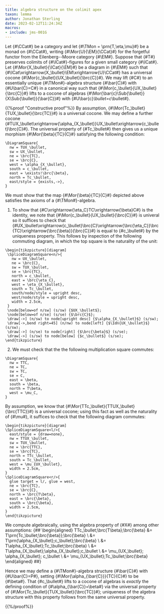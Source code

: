 ```yaml
---
title: algebra structure on the colimit apex
taxon: lemma
author: Jonathan Sterling
date: 2023-02-12T11:24:34Z
macros:
- include: jms-001G
---
```


Let {#\CCat#} be a category and let {#\TMon = \prn{T,\eta,\mu}#} be a monad on {#\CCat#}, writing {#\Mor{U}{\EM}{\CCat}#} for the forgetful functor from the Eilenberg--Moore category {#\EM#}. Suppose that {#T#} preserves colimits of {#\ICat#}-figures for a given small category {#\ICat#}. Let {#\Mor{X_\bullet}{\ICat}{\EM}#} be a diagram in {#\EM#} such that {#\ICat\xrightarrow{X_\bullet}\EM\xrightarrow{U}\CCat#} has a universal cocone {#\Mor{c_\bullet}{UX_\bullet}{\brc{C}}#}. We may lift {#C#} to an essentially unique {#\TMon#}-algebra structure {#\bar{C}#} with {#U\bar{C}=C#} in a canonical way such that {#\Mor{c_\bullet}{UX_\bullet}{\brc{C}}#} lifts to a cocone of algebras {#\Mor{\bar{c}\Sub{\bullet}}{X\Sub{\bullet}}{\bar{C}}#} with {#U\bar{c}_\bullet=c_\bullet#}.

{{%proof "Constructive proof"%}}
By assumption, {#\Mor{Tc_\bullet}{TUX_\bullet}{\brc{TC}}#} is a universal cocone. We may define a further cocone {#TUX_\bullet\xrightarrow{\alpha_{X_\bullet}}UX_\bullet\xrightarrow{c_\bullet}\brc{C}#}. The universal property of {#Tc_\bullet#} then gives us a unique morphism {#\Mor{\beta}{TC}{C}#} satisfying the following condition:

```render-latex
\DiagramSquare{
  nw = TUX_\bullet,
  sw = UX_\bullet,
  ne = \brc{TC},
  se = \brc{C},
  west = \alpha_{X_\bullet},
  south = c_\bullet,
  east = \exists!\brc{\beta},
  north = Tc_\bullet,
  east/style = {exists,->},
}
```

We must show that the map {#\Mor{\beta}{TC}{C}#} depicted above satisfies the axioms of a {#\TMon#}-algebra. 

1. To show that {#C\xrightarrow{\eta_C}TC\xrightarrow{\beta}C#} is the identity, we note that {#\Mor{c_\bullet}{UX_\bullet}{\brc{C}}#} is univeral so it suffices to check that {#UX_\bullet\xrightarrow{c_\bullet}\brc{C}\xrightarrow{\brc{\eta_C}}\brc{TC}\xrightarrow{\brc{\beta}}{\brc{C}}#} is equal to {#c_\bullet#} by the uniqueness property. This follows by inspection of the following commuting diagram, in which the top square is the naturality of the unit:

  ```render-latex
  \begin{tikzpicture}[diagram]
   \SpliceDiagramSquare<n/>{
     nw = UX_\bullet,
     ne = \brc{C},
     sw = TUX_\bullet,
     se = \brc{TC},
     north = c_\bullet,
     east = \brc{\eta_C},
     west = \eta_{X_\bullet},
     south = Tc_\bullet,
     south/node/style = upright desc,
     west/node/style = upright desc,
     width = 2.5cm,
   }
   \node[below=of n/sw] (s/sw) {$UX_\bullet$};
   \node[below=of n/se] (s/se) {$\brc{C}$};
   \draw[->] (n/sw) to node[upright desc] {$\alpha_{X_\bullet}$} (s/sw);
   \draw[->,bend right=45] (n/nw) to node[left] {$\Idn{UX_\bullet}$} (s/sw);
   \draw[->] (n/se) to node[right] {$\brc{\beta}$} (s/se);
   \draw[->] (s/sw) to node[below] {$c_\bullet$} (s/se);
  \end{tikzpicture}
  ```
  
2. We must check that the the following multiplication square commutes:
  ```render-latex
  \DiagramSquare{
    nw = TTC,
    ne = TC,
    sw = TC,
    se = C,
    east = \beta,
    south = \beta,
    north = T\beta,
    west = \mu_C,
  }
  ```

   By assumption, we know that {#\Mor{TTc_\bullet}{TTUX_\bullet}{\brc{TTC}}#} is a universal cocone; using this fact as well as the naturality of {#\mu#}, it suffices to check that the following diagram commutes:
  ```render-latex
  \begin{tikzpicture}[diagram]
  \SpliceDiagramSquare<l/>{
    east/style = {draw=none},
    nw = TTUX_\bullet,
    sw = TUX_\bullet,
    ne = \brc{TTC},
    se = \brc{TC},
    north = TTc_\bullet,
    south = Tc_\bullet,
    west = \mu_{UX_\bullet},
    width = 2.5cm,
  }
  \SpliceDiagramSquare<r/>{
    glue target = l/, glue = west,
    ne = \brc{TC},
    se = \brc{C},
    north = \brc{T\beta},
    east = \brc{\beta},
    south = \brc{\beta},
    width = 2.5cm,
  }
  \end{tikzpicture}
  ```

  We compute algebraically, using the algebra property of {#X#} among other assumptions:
  {##
  \begin{aligned}
    TTc_\bullet;\brc{T\beta};\brc{\beta} 
    &= 
    T\prn{Tc_\bullet;\brc{\beta}};\brc{\beta}
    \\
    &= 
    T\prn{\alpha_{X_\bullet};c_\bullet};\brc{\beta}
    \\
    &=
    T\alpha_{X_\bullet};Tc_\bullet;\brc{\beta}
    \\
    &= 
    T\alpha_{X_\bullet};\alpha_{X_\bullet};c_\bullet
    \\
    &=
    \mu_{UX_\bullet};
    \alpha_{X_\bullet};
    c_\bullet
    \\
    &=
    \mu_{UX_\bullet};Tc_\bullet;\brc{\beta}
  \end{aligned}
  ##}

Hence we may define a {#\TMon#}-algebra structure {#\bar{C}#} with {#U\bar{C}=P#}, setting {#\Mor{\alpha_{\bar{C}}}{TC}{C}#} to be {#\beta#}. That {#c_\bullet#} lifts to a cocone of algebras is *exactly* the defining condition of {#\alpha_{\bar{C}}=\beta#} via the universal property of {#\Mor{Tc_\bullet}{TUX_\bullet}{\brc{TC}}#}; uniqueness of the algebra structure with this property follows from the same universal property.

{{%/proof%}}
